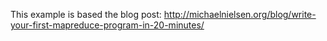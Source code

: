 This example is based the blog post: http://michaelnielsen.org/blog/write-your-first-mapreduce-program-in-20-minutes/
